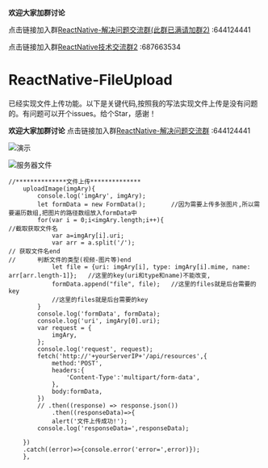 **欢迎大家加群讨论**

点击链接加入群[ReactNative-解决问题交流群(此群已满请加群2)](https://jq.qq.com/?_wv=1027&k=4EZwdSd) :644124441

点击链接加入群[ReactNative技术交流群2](https://jq.qq.com/?_wv=1027&k=55Dujm4)  :687663534


# ReactNative-FileUpload

已经实现文件上传功能。以下是关键代码,按照我的写法实现文件上传是没有问题的。有问题可以开个issues。给个Star，感谢！

**欢迎大家加群讨论**
点击链接加入群[ReactNative-解决问题交流群](https://jq.qq.com/?_wv=1027&k=4EZwdSd) :644124441

![演示](https://github.com/HAPENLY/ReactNative-FileUpload/blob/master/Upload.gif)

![服务器文件](https://github.com/HAPENLY/ReactNative-FileUpload/blob/master/D5B9AA23-8D8F-4DAA-A374-F4189269D48F.png)

```
//**************文件上传**************
    uploadImage(imgAry){
        console.log('imgAry', imgAry);
        let formData = new FormData();       //因为需要上传多张图片,所以需要遍历数组,把图片的路径数组放入formData中
        for(var i = 0;i<imgAry.length;i++){
//截取获取文件名
            var a=imgAry[i].uri;
            var arr = a.split('/');
// 获取文件名end
//      判断文件的类型(视频-图片等)end
            let file = {uri: imgAry[i], type: imgAry[i].mime, name: arr[arr.length-1]};   //这里的key(uri和type和name)不能改变,
            formData.append("file", file);   //这里的files就是后台需要的key
            //这里的files就是后台需要的key
        }
        console.log('formData', formData);
        console.log('uri', imgAry[0].uri);
        var request = {
            imgAry,
        };
        console.log('request', request);
        fetch('http://'+yourServerIP+'/api/resources',{
            method:'POST',
            headers:{
                'Content-Type':'multipart/form-data',
            },
            body:formData,
        })
        // .then((response) => response.json())
            .then((responseData)=>{
            alert('文件上传成功!');
        console.log('responseData=',responseData);

    })
    .catch((error)=>{console.error('error=',error)});
    },
```



